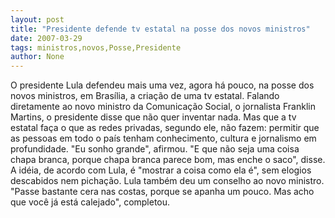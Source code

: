 ```yaml
---
layout: post
title: "Presidente defende tv estatal na posse dos novos ministros"
date: 2007-03-29
tags: ministros,novos,Posse,Presidente
author: None
---
```

O presidente Lula defendeu mais uma vez, agora há pouco, na posse dos novos ministros, em Brasília, a criação de uma tv estatal.
Falando diretamente ao novo ministro da Comunicação Social, o jornalista Franklin Martins, o presidente disse que não quer inventar nada.
Mas que a tv estatal&nbsp;faça&nbsp;o que as redes privadas, segundo ele, não fazem: permitir que as pessoas em todo o país tenham conhecimento, cultura e jornalismo em profundidade.
\"Eu sonho grande\", afirmou. \"E que não seja uma coisa chapa branca, porque chapa branca parece bom, mas enche o saco\", disse.
A idéia, de acordo com Lula, é \"mostrar a coisa como ela é\", sem elogios descabidos nem pichação.
Lula também deu um conselho ao novo ministro. \"Passe bastante cera nas costas, porque se apanha um pouco. Mas acho que você já está calejado\", completou. 